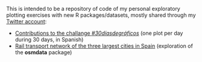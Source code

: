 This is intended to be a repository of code of my personal exploratory plotting exercises with new R packages/datasets, mostly shared through my [Twitter account](https://twitter.com/GuillemSalazar):



- [Contributions to the challange *#30díasdegráficos*](https://github.com/GuillemSalazar/desafio_30_dias_de_graficos) (one plot per day during 30 days, in Spanish)
- [Rail transport network of the three largest cities in Spain](./doc/1_osm.md) (exploration of the **osmdata** package)

